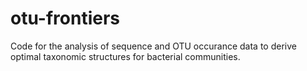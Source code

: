 otu-frontiers
=============

Code for the analysis of sequence and OTU occurance data to derive optimal taxonomic structures for bacterial communities.